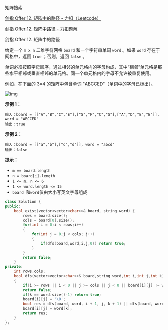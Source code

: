 矩阵搜索

[剑指 Offer 12. 矩阵中的路径 - 力扣（Leetcode）](https://leetcode.cn/problems/ju-zhen-zhong-de-lu-jing-lcof/description/?favorite=xb9nqhhg&orderBy=most_votes%3Ffavorite%3Dxb9nqhhg&orderBy=most_votes)

[剑指 Offer 12. 矩阵中路径 - 力扣题解](https://leetcode.cn/problems/ju-zhen-zhong-de-lu-jing-lcof/solutions/103929/mian-shi-ti-12-ju-zhen-zhong-de-lu-jing-shen-du-yo/?orderBy=most_votes%3Ffavorite%3Dxb9nqhhg&orderBy=most_votes)

剑指 Offer 12. 矩阵中的路径

给定一个 `m x n` 二维字符网格 `board` 和一个字符串单词 `word` 。如果 `word` 存在于网格中，返回 `true` ；否则，返回 `false` 。

单词必须按照字母顺序，通过相邻的单元格内的字母构成，其中“相邻”单元格是那些水平相邻或垂直相邻的单元格。同一个单元格内的字母不允许被重复使用。

 

例如，在下面的 3×4 的矩阵中包含单词 "ABCCED"（单词中的字母已标出）。

![img](https://assets.leetcode.com/uploads/2020/11/04/word2.jpg)

 

**示例 1：**

```
输入：board = [["A","B","C","E"],["S","F","C","S"],["A","D","E","E"]], word = "ABCCED"
输出：true
```

**示例 2：**

```
输入：board = [["a","b"],["c","d"]], word = "abcd"
输出：false
```

 

**提示：**

- `m == board.length`
- `n = board[i].length`
- `1 <= m, n <= 6`
- `1 <= word.length <= 15`
- `board `和` word `仅由大小写英文字母组成



```cpp
class Solution {
public:
    bool exist(vector<vector<char>>& board, string word) {
        rows = board.size();
        cols = board[0].size();
        for(int i = 0;i < rows;i++)
        {
            for(int j = 0;j < cols; j++)
            {
                if(dfs(board,word,i,j,0)) return true;
            }
        }
        return false;
    }
private:
    int rows,cols;
    bool dfs(vector<vector<char>>& board,string word,int i,int j,int k)
    {
        if(i >= rows || i < 0 || j >= cols || j < 0 || board[i][j] != word[k])
        return false;
        if(k == word.size()-1) return true;
        board[i][j] = '\0';
        bool res = dfs(board, word, i + 1, j, k + 1) || dfs(board, word, i - 1, j, k + 1) || dfs(board, word, i, j + 1, k + 1) || dfs(board, word, i , j - 1, k + 1);
        board[i][j] = word[k];
        return res;
    }
};
```

